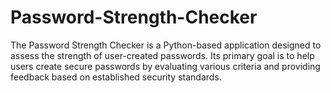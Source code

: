# Password-Strength-Checker
The Password Strength Checker is a Python-based application designed to assess the strength of user-created passwords. Its primary goal is to help users create secure passwords by evaluating various criteria and providing feedback based on established security standards.
